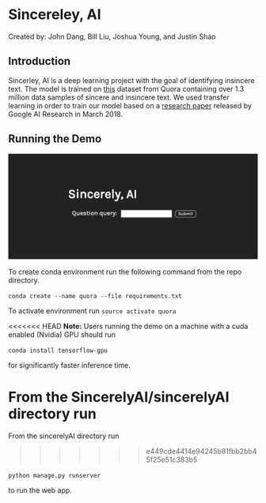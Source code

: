 # Sincereley, AI

Created by:  John Dang, Bill Liu, Joshua Young, and Justin Shao


## Introduction

Sincerley, AI is a deep learning project with the goal of identifying insincere text. The model is trained on [this](https://www.kaggle.com/c/quora-insincere-questions-classification) dataset from Quora containing over 1.3 million data samples of sincere and insincere text. We used transfer learning in order to train our model based on a [research paper](https://arxiv.org/abs/1803.11175) released by Google AI Research in March 2018.


## Running the Demo

![Website Landing Page](webapp.png)

To create conda environment run the following command from the repo directory. 

`conda create --name quora --file requirements.txt`


To activate environment run 
`source activate quora`

<<<<<<< HEAD
**Note:** Users running the demo on a machine with a cuda enabled (Nvidia) GPU should run

`conda install tensorflow-gpu`

for significantly faster inference time.

From the SincerelyAI/sincerelyAI directory run
=======
From the sincerelyAI directory run
>>>>>>> e449cde4414e94245b81fbb2bb45f25e51c383b5

`python manage.py runserver`

to run the web app.
